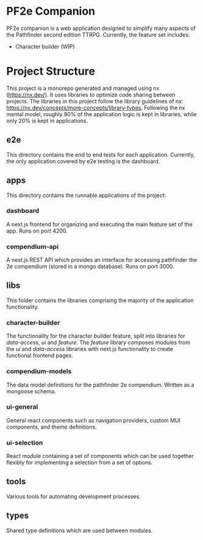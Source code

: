 # PF2e Companion

PF2e companion is a web application designed to simplify many aspects of the
Pathfinder second edition TTRPG. Currently, the feature set includes:

- Character builder (WIP)

# Project Structure

This project is a monorepo generated and managed using nx (https://nx.dev/). It uses libraries to optimize code sharing between projects. The libraries in this project follow the library guidelines of nx: https://nx.dev/concepts/more-concepts/library-types. Following the nx mental model, roughly 80% of the application logic is kept in libraries, while only 20% is kept in applications.

## e2e

This directory contains the end to end tests for each application. Currently, the only application covered by e2e testing is the dashboard.

## apps

This directory contains the runnable applications of the project:

### dashboard

A next.js frontend for organizing and executing the main feature set of the app. Runs on port 4200.

### compendium-api

A nest.js REST API which provides an interface for accessing pathfinder the 2e compendium (stored in a mongo database). Runs on port 3000.

## libs

This folder contains the libraries comprising the majority of the application functionality.

### character-builder

The functionality for the character builder feature, split into libraries for _data-access_, _ui_ and _feature_. The _feature_ library composes modules from the _ui_ and _data-access_ libraries with next.js functionality to create functional frontend pages.

### compendium-models

The data model definitions for the pathfinder 2e compendium. Written as a mongoose schema.

### ui-general

General react components such as navigation providers, custom MUI components, and theme definitions.

### ui-selection

React module containing a set of components which can be used together flexibly for implementing a selection from a set of options.

## tools

Various tools for automating development processes.

## types

Shared type definitions which are used between modules.
